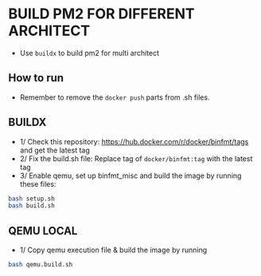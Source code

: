 # BUILD PM2 FOR DIFFERENT ARCHITECT

- Use `buildx` to build pm2 for multi architect

## How to run

- Remember to remove the `docker push` parts from .sh files.

## BUILDX

- 1/ Check this repository: https://hub.docker.com/r/docker/binfmt/tags and get the latest tag
- 2/ Fix the build.sh file: Replace tag of `docker/binfmt:tag` with the latest tag
- 3/ Enable qemu, set up binfmt_misc and build the image by running these files:

```bash
bash setup.sh
bash build.sh
```

## QEMU LOCAL

- 1/ Copy qemu execution file & build the image by running

```bash
bash qemu.build.sh
```
